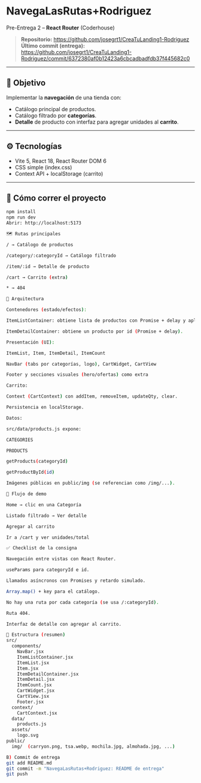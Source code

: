 # NavegaLasRutas+Rodriguez

Pre-Entrega 2 – **React Router** (Coderhouse)

> **Repositorio:** https://github.com/josegrt1/CreaTuLanding1-Rodriguez  
> **Último commit (entrega):** https://github.com/josegrt1/CreaTuLanding1-Rodriguez/commit/6372380af0b12423a6cbcadbadfdb37f445682c0

---

## 🧩 Objetivo
Implementar la **navegación** de una tienda con:
- Catálogo principal de productos.
- Catálogo filtrado por **categorías**.
- **Detalle** de producto con interfaz para agregar unidades al **carrito**.

---

## ⚙️ Tecnologías
- Vite 5, React 18, React Router DOM 6
- CSS simple (index.css)
- Context API + localStorage (carrito)

---

## 🚀 Cómo correr el proyecto

```bash
npm install
npm run dev
Abrir: http://localhost:5173

🗺️ Rutas principales

/ → Catálogo de productos

/category/:categoryId → Catálogo filtrado

/item/:id → Detalle de producto

/cart → Carrito (extra)

* → 404

🧠 Arquitectura

Contenedores (estado/efectos):

ItemListContainer: obtiene lista de productos con Promise + delay y aplica filtro por categoryId desde useParams.

ItemDetailContainer: obtiene un producto por id (Promise + delay).

Presentación (UI):

ItemList, Item, ItemDetail, ItemCount

NavBar (tabs por categorías, logo), CartWidget, CartView

Footer y secciones visuales (hero/ofertas) como extra

Carrito:

Context (CartContext) con addItem, removeItem, updateQty, clear.

Persistencia en localStorage.

Datos:

src/data/products.js expone:

CATEGORIES

PRODUCTS

getProducts(categoryId)

getProductById(id)

Imágenes públicas en public/img (se referencian como /img/...).

🧪 Flujo de demo

Home → clic en una Categoría

Listado filtrado → Ver detalle

Agregar al carrito

Ir a /cart y ver unidades/total

✅ Checklist de la consigna

Navegación entre vistas con React Router.

useParams para categoryId e id.

Llamados asíncronos con Promises y retardo simulado.

Array.map() + key para el catálogo.

No hay una ruta por cada categoría (se usa /:categoryId).

Ruta 404.

Interfaz de detalle con agregar al carrito.

📁 Estructura (resumen)
src/
  components/
    NavBar.jsx
    ItemListContainer.jsx
    ItemList.jsx
    Item.jsx
    ItemDetailContainer.jsx
    ItemDetail.jsx
    ItemCount.jsx
    CartWidget.jsx
    CartView.jsx
    Footer.jsx
  context/
    CartContext.jsx
  data/
    products.js
  assets/
    logo.svg
public/
  img/  (carryon.png, tsa.webp, mochila.jpg, almohada.jpg, ...)

B) Commit de entrega
git add README.md
git commit -m "NavegaLasRutas+Rodriguez: README de entrega"
git push
